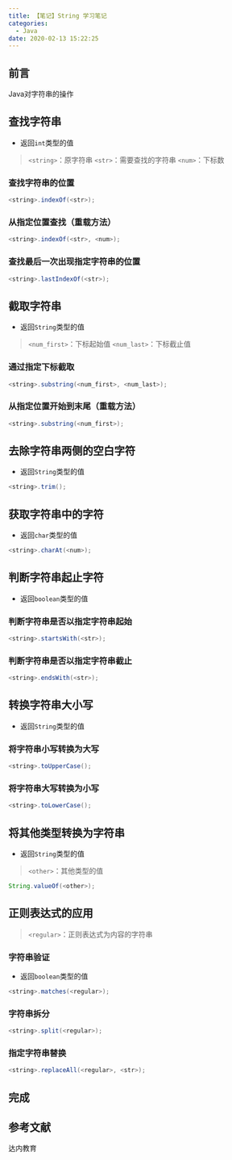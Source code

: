 ```yaml
---
title: 【笔记】String 学习笔记
categories:
  - Java
date: 2020-02-13 15:22:25
---
```


## 前言

Java对字符串的操作

<!-- more -->

## 查找字符串

- 返回`int`类型的值

> `<string>`：原字符串
> `<str>`：需要查找的字符串
> `<num>`：下标数

### 查找字符串的位置

``` java
<string>.indexOf(<str>);
```

### 从指定位置查找（重载方法）

``` java
<string>.indexOf(<str>, <num>);
```

### 查找最后一次出现指定字符串的位置

``` java
<string>.lastIndexOf(<str>);
```

## 截取字符串

- 返回`String`类型的值

> `<num_first>`：下标起始值
> `<num_last>`：下标截止值

### 通过指定下标截取

``` java
<string>.substring(<num_first>, <num_last>);
```

### 从指定位置开始到末尾（重载方法）

``` java
<string>.substring(<num_first>);
```

## 去除字符串两侧的空白字符

- 返回`String`类型的值

``` java
<string>.trim();
```

## 获取字符串中的字符

- 返回`char`类型的值

``` java
<string>.charAt(<num>);
```

## 判断字符串起止字符

- 返回`boolean`类型的值

### 判断字符串是否以指定字符串起始

``` java
<string>.startsWith(<str>);
```

### 判断字符串是否以指定字符串截止

``` java
<string>.endsWith(<str>);
```

## 转换字符串大小写

- 返回`String`类型的值

### 将字符串小写转换为大写

``` java
<string>.toUpperCase();
```

### 将字符串大写转换为小写

``` java
<string>.toLowerCase();
```

## 将其他类型转换为字符串

- 返回`String`类型的值

> `<other>`：其他类型的值

``` java
String.valueOf(<other>);
```

## 正则表达式的应用

> `<regular>`：正则表达式为内容的字符串

### 字符串验证

- 返回`boolean`类型的值

``` java
<string>.matches(<regular>);
```

### 字符串拆分

``` java
<string>.split(<regular>);
```

### 指定字符串替换

``` java
<string>.replaceAll(<regular>, <str>);
```

## 完成

## 参考文献

达内教育

